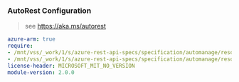 ### AutoRest Configuration

> see https://aka.ms/autorest

``` yaml
azure-arm: true
require:
- /mnt/vss/_work/1/s/azure-rest-api-specs/specification/automanage/resource-manager/readme.md
- /mnt/vss/_work/1/s/azure-rest-api-specs/specification/automanage/resource-manager/readme.go.md
license-header: MICROSOFT_MIT_NO_VERSION
module-version: 2.0.0
```
